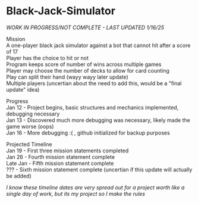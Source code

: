 # Black-Jack-Simulator

*WORK IN PROGRESS/NOT COMPLETE - LAST UPDATED 1/16/25*

Mission<br />
  A one-player black jack simulator against a bot that cannot hit after a score of 17<br />
  Player has the choice to hit or not<br />
  Program keeps score of number of wins across multiple games<br />
  Player may choose the number of decks to allow for card counting<br />
  Play can split their hand  (wayy wayy later update)<br />
  Multiple players (uncertian about the need to add this, would be a "final update" idea)<br />

Progress<br />
  Jan 12 - Project begins, basic structures and mechanics implemented, debugging necessary<br />
  Jan 13 - Discovered much more debugging was necessary, likely made the game worse (oops)<br />
  Jan 16 - More debugging :(  , github initialized for backup purposes<br />

Projected Timeline<br />
  Jan 19 - First three mission statements completed<br />
  Jan 26 - Fourth mission statement complete<br />
  Late Jan - Fifth mission statement complete<br />
  ??? - Sixth mission statement complete (uncertian if this update will actually be added)<br />

*I know these timeline dates are very spread out for a project worth like a single day of work, but its my project so I make the rules*<br />
  
  
